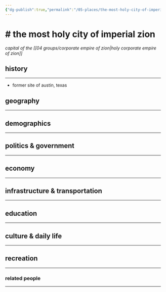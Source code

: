 ```yaml
---
{"dg-publish":true,"permalink":"/05-places/the-most-holy-city-of-imperial-zion/","created":"2024-10-28T09:15:14.000-05:00","updated":"2025-03-17T14:51:29.395-05:00"}
---
```



# # the most holy city of imperial zion
*capital of the [[04 groups/corporate empire of zion\|holy corporate empire of zion]]*

## history
---
- former site of austin, texas
## geography
---

## demographics
---

## politics & government
---

## economy
---

## infrastructure & transportation
---

## education
---

## culture & daily life
---

## recreation
---

### related people
---
